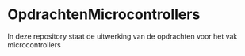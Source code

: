 # OpdrachtenMicrocontrollers
In deze repository staat de uitwerking van de opdrachten voor het vak microcontrollers
